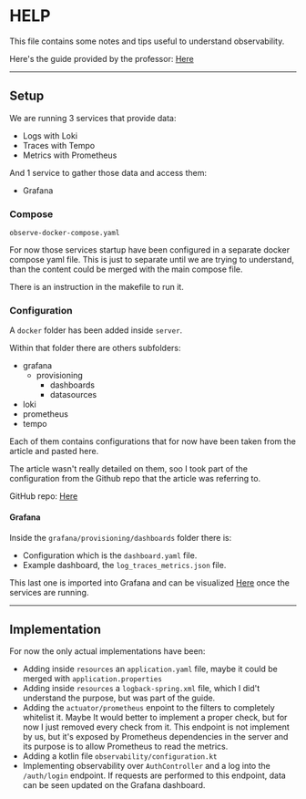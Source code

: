 
# HELP

This file contains some notes and tips useful to understand observability.

Here's the guide provided by the professor: [Here](https://medium.com/spring-boot/spring-boot-3-observability-monitor-application-on-the-method-level-8057abec5926)

---

## Setup

We are running 3 services that provide data:

- Logs with Loki
- Traces with Tempo
- Metrics with Prometheus

And 1 service to gather those data and access them:

- Grafana

### Compose

`observe-docker-compose.yaml`

For now those services startup have been configured in a separate docker compose yaml file.
This is just to separate until we are trying to understand, than the content could be merged with the main compose file.

There is an instruction in the makefile to run it.

### Configuration

A `docker` folder has been added inside `server`.

Within that folder there are others subfolders:
- grafana
  - provisioning
    -  dashboards
    -  datasources
- loki
- prometheus
- tempo

Each of them contains configurations that for now have been taken from the article and pasted here.

The article wasn't really detailed on them, soo I took part of the configuration from the Github repo that the article was referring to.

GitHub repo: [Here](https://github.com/NoahHsu/event-sourcing-order-poc)

#### Grafana

Inside the `grafana/provisioning/dashboards` folder there is: 
- Configuration which is the `dashboard.yaml` file.
- Example dashboard, the `log_traces_metrics.json` file.

This last one is imported into Grafana and can be visualized [Here](http://localhost:3000/d/dLsDQIUnzb/spring-boot-observability) once the services are running.

---

## Implementation

For now the only actual implementations have been:

- Adding inside `resources` an `application.yaml` file, maybe it could be merged with `application.properties`
- Adding inside `resources` a `logback-spring.xml` file, which I did't understand the purpose, but was part of the guide.
- Adding the `actuator/prometheus` enpoint to the filters to completely whitelist it. Maybe It would better to implement a proper check, but for now I just removed every check from it. This endpoint is not implement by us, but it's exposed by Prometheus dependencies in the server and its purpose is to allow Prometheus to read the metrics.
- Adding a kotlin file `observability/configuration.kt` 
- Implementing observability over `AuthController` and a log into the `/auth/login` endpoint. If requests are performed to this endpoint, data can be seen updated on the Grafana dashboard.
